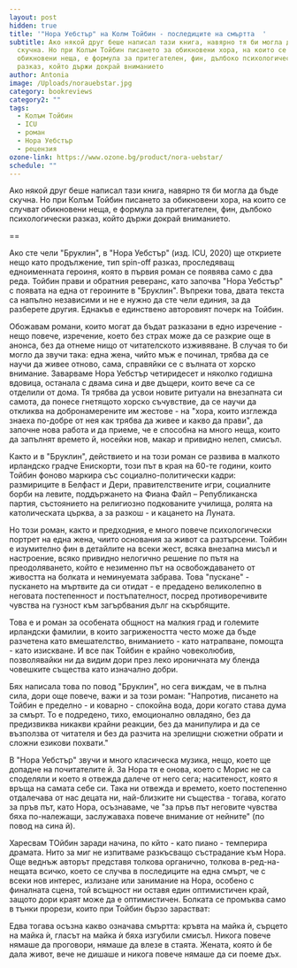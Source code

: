 ```yaml
---
layout: post
hidden: true
title: '"Нора Уебстър" на Колм Тойбин - последиците на смъртта  '
subtitle: Ако някой друг беше написал тази книга, навярно тя би могла да бъде
  скучна. Но при Колъм Тойбин писането за обикновени хора, на които се случват
  обикновени неща, е формула за притегателен, фин, дълбоко психологически
  разказ, който държи докрай вниманието
author: Antonia
image: /Uploads/norauebstar.jpg
category: bookreviews
category2: ""
tags:
  - Колъм Тойбин
  - ICU
  - роман
  - Нора Уебстър
  - рецензия
ozone-link: https://www.ozone.bg/product/nora-uebstar/
schedule: ""
---
```

Ако някой друг беше написал тази книга, навярно тя би могла да бъде скучна. Но при Колъм Тойбин писането за обикновени хора, на които се случват обикновени неща, е формула за притегателен, фин, дълбоко психологически разказ, който държи докрай вниманието. 

\==

Ако сте чели "Бруклин", в "Нора Уебстър" (изд. ICU, 2020) ще откриете нещо като продължение, тип spin-off разказ, проследяващ едноименната героиня, която в първия роман се появява само с два реда. Тойбин прави и обратния реверанс, като започва "Нора Уебстър" с появата на една от героините в "Бруклин". Въпреки това, двата текста са напълно независими и не е нужно да сте чели единия, за да разберете другия. Еднакъв е единствено авторовият почерк на Тойбин. 

Обожавам романи, които могат да бъдат разказани в едно изречение - нещо повече, изречение, което без страх може да се разкрие още в анонса, без да отнеме нищо от читателското изживяване. В случая то би могло да звучи така: една жена, чийто мъж е починал, трябва да се научи да живее отново, сама, справяйки се с вълната от хорско внимание. Заварваме Нора Уебстър четиридесет и няколко годишна вдовица, останала с двама сина и две дъщери, които вече са се отделили от дома. Тя трябва да усвои новите ритуали на внезапната си самота, да понесе гнетящото хорско съчувствие, да се научи да откликва на добронамерените им жестове - на "хора, които изглежда знаеха по-добре от нея как трябва да живее и какво да прави", да започне нова работа и да приеме, че е способна на много неща, които да запълнят времето й, носейки нов, макар и привидно нелеп, смисъл.

Както и в "Бруклин", действието и на този роман се развива в малкото ирландско градче Енискорти, този път в края на 60-те години, които Тойбин фоново маркира със социално-политически кадри: размириците в Белфаст и Дери, правителствените игри, социалните борби на левите, поддържането на Фиана Файл – Републиканска партия, състоянието на религиозно подкованите училища, ролята на католическата църква, а за разкош - и кацането на Луната.

Но този роман, както и предходния, е много повече психологически портрет на една жена, чиито основания за живот са разтърсени. Тойбин е изумително фин в детайлите на всеки жест, всяка внезапна мисъл и настроение, всяко привидно нелогично решение по пътя на преодоляването, който е незименно път на освобождаването от живостта на болката и неминуемата забрава. Това "пускане" - пускането на мъртвите да си отидат - е предадено великолепно в неговата постепенност и постъпателност, посред противоречивите чувства на гузност към загърбвания дълг на скърбящите. 

Това е и роман за особената общност на малкия град и големите ирландски фамилии, в които загрижеността често може да бъде разчетена като вмешателство, вниманието - като натрапване, помощта - като изискване. И все пак Тойбин е крайно човеколюбив, позволявайки ни да видим дори през леко ироничната му бленда човешките същества като изначално добри. 

Бях написала това по повод "Бруклин", но сега виждам, че в пълна сила, дори още повече, важи и за този роман: "Напротив, писането на Тойбин е пределно - и коварно - спокойна вода, дори когато става дума за смърт. То е подредено, тихо, емоционално овладяно, без да предизвиква никакви крайни реакции, без да манипулира и да се възползва от читателя и без да разчита на зрелищни сюжетни обрати и сложни езикови похвати."

В "Нора Уебстър" звучи и много класическа музика, нещо, което ще допадне на почитателите й. За Нора тя е онова, което с Морис не са споделяли и което я отвежда далече от него сега; наситеност, която я връща на самата себе си. Така ни отвежда и времето, което постепенно отдалечава от нас децата ни, най-близките ни същества - тогава, когато за пръв път, като Нора, осъзнаваме, че "за пръв път неговите чувства бяха по-належащи, заслужаваха повече внимание от нейните" (по повод на сина й). 

Харесвам ТОйбин заради начина, по кйто - като пиано - темперира драмата. Нито за миг не изпитваме разкъсващо състрадание към Нора. Още веднъж авторът представя толкова органично, толкова в-ред-на-нещата всичко, което се случва в последиците на една смърт, че с всеки нов интерес, излизане или занимание на Нора, особено с финалната сцена, той всъщност ни оставя един оптимистичен край, защото дори краят може да е оптимистичен. Болката се промъква само в тънки прорези, които при Тойбин бързо зарастват: 

Едва тогава осъзна какво означава смъртта: кръвта на майка ѝ, сърцето на майка ѝ,
гласът на майка ѝ бяха изгубили смисъл. Никога повече нямаше да
проговори, нямаше да влезе в стаята. Жената, която ѝ бе дала живот, вече
не дишаше и никога повече нямаше да си поеме дъх.